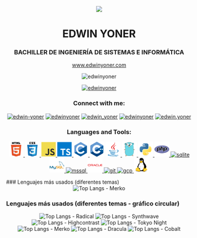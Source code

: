 <p align = "center">
  <br/>
  <br/>
  <img src = "https://media.giphy.com/media/jpVnC65DmYeyRL4LHS/giphy.gif" width = "25%">
</p>

<h1 align="center">EDWIN YONER</h1>
<h3 align="center">BACHILLER DE INGENIERÍA DE SISTEMAS E INFORMÁTICA</h3>

<p align = "center">
  <a href="https://www.edwinyoner.com" align="center">www.edwinyoner.com</a>
</p>
<p align="center"> <img src="https://komarev.com/ghpvc/?username=edwin-yoner&label=Profile%20views&color=0e75b6&style=flat" alt="edwinyoner" /> </p>

<p align="center">
  <a href="https://github.com/ryo-ma/github-profile-trophy"><img src="https://github-profile-trophy.vercel.app/?username=edwinyoner" alt="edwinyoner" /></a>
</p>

<h3 align="center">Connect with me:</h3>
<p align="center">
  <a href="https://linkedin.com/in/edwin-yoner" target="blank"><img align="center" src="https://raw.githubusercontent.com/rahuldkjain/github-profile-readme-generator/master/src/images/icons/Social/linked-in-alt.svg" alt="edwin-yoner" height="30" width="40" /></a>
  <a href="https://www.youtube.com/c/edwinyoner" target="blank"><img align="center" src="https://raw.githubusercontent.com/rahuldkjain/github-profile-readme-generator/master/src/images/icons/Social/youtube.svg" alt="edwinyoner" height="30" width="40" /></a>
  <a href="https://twitter.com/edwin_yoner" target="blank"><img align="center" src="https://raw.githubusercontent.com/rahuldkjain/github-profile-readme-generator/master/src/images/icons/Social/twitter.svg" alt="edwin_yoner" height="30" width="40" /></a>
  <a href="https://fb.com/edwinyoner" target="blank"><img align="center" src="https://raw.githubusercontent.com/rahuldkjain/github-profile-readme-generator/master/src/images/icons/Social/facebook.svg" alt="edwinyoner" height="30" width="40" /></a>
  <a href="https://instagram.com/edwin.yoner" target="blank"><img align="center" src="https://raw.githubusercontent.com/rahuldkjain/github-profile-readme-generator/master/src/images/icons/Social/instagram.svg" alt="edwin.yoner" height="30" width="40" /></a>
</p>

<h3 align="center">Languages and Tools:</h3>
<p align="center">
  <a href="https://www.w3.org/html/" target="_blank" rel="noreferrer">
    <img src="https://raw.githubusercontent.com/devicons/devicon/master/icons/html5/html5-original-wordmark.svg" alt="html5" width="40" height="40"/> </a>
  <a href="https://www.w3schools.com/css/" target="_blank" rel="noreferrer">
    <img src="https://raw.githubusercontent.com/devicons/devicon/master/icons/css3/css3-original-wordmark.svg" alt="css3" width="40" height="40"/> </a>
  <a href="https://developer.mozilla.org/en-US/docs/Web/JavaScript" target="_blank" rel="noreferrer">
    <img src="https://raw.githubusercontent.com/devicons/devicon/master/icons/javascript/javascript-original.svg" alt="javascript" width="40" height="40"/> </a>
  <a href="https://www.typescriptlang.org/" target="_blank" rel="noreferrer">
    <img src="https://raw.githubusercontent.com/devicons/devicon/master/icons/typescript/typescript-original.svg" alt="typescript" width="40" height="40"/> </a>
  <a href="https://www.cprogramming.com/" target="_blank" rel="noreferrer">
    <img src="https://raw.githubusercontent.com/devicons/devicon/master/icons/c/c-original.svg" alt="c" width="40" height="40"/> </a>
  <a href="https://www.w3schools.com/cpp/" target="_blank" rel="noreferrer">
    <img src="https://raw.githubusercontent.com/devicons/devicon/master/icons/cplusplus/cplusplus-original.svg" alt="cplusplus" width="40" height="40"/></a>
  <a href="https://www.java.com" target="_blank" rel="noreferrer">
    <img src="https://raw.githubusercontent.com/devicons/devicon/master/icons/java/java-original.svg" alt="java" width="40" height="40"/> </a>
  <a href="https://golang.org" target="_blank" rel="noreferrer">
    <img src="https://raw.githubusercontent.com/devicons/devicon/master/icons/go/go-original.svg" alt="go" width="40" height="40"/> </a>
  <a href="https://www.python.org" target="_blank" rel="noreferrer">
    <img src="https://raw.githubusercontent.com/devicons/devicon/master/icons/python/python-original.svg" alt="python" width="40" height="40"/> </a>
  <a href="https://www.php.net" target="_blank" rel="noreferrer">
    <img src="https://raw.githubusercontent.com/devicons/devicon/master/icons/php/php-original.svg" alt="php" width="40" height="40"/> </a>
  <a href="https://www.sqlite.org/" target="_blank" rel="noreferrer">
    <img src="https://www.vectorlogo.zone/logos/sqlite/sqlite-icon.svg" alt="sqlite" width="40" height="40"/> </a>
  <a href="https://www.mysql.com/" target="_blank" rel="noreferrer">
    <img src="https://raw.githubusercontent.com/devicons/devicon/master/icons/mysql/mysql-original-wordmark.svg" alt="mysql" width="40" height="40"/> </a>
  <a href="https://www.microsoft.com/en-us/sql-server" target="_blank" rel="noreferrer">
    <img src="https://www.svgrepo.com/show/303229/microsoft-sql-server-logo.svg" alt="mssql" width="40" height="40"/> </a>
  <a href="https://www.oracle.com/" target="_blank" rel="noreferrer">
    <img src="https://raw.githubusercontent.com/devicons/devicon/master/icons/oracle/oracle-original.svg" alt="oracle" width="40" height="40"/> </a>
  <a href="https://git-scm.com/" target="_blank" rel="noreferrer">
    <img src="https://www.vectorlogo.zone/logos/git-scm/git-scm-icon.svg" alt="git" width="40" height="40"/> </a>
  <a href="https://cloud.google.com" target="_blank" rel="noreferrer">
    <img src="https://www.vectorlogo.zone/logos/google_cloud/google_cloud-icon.svg" alt="gcp" width="40" height="40"/> </a>
  <a href="https://www.linux.org/" target="_blank" rel="noreferrer">
    <img src="https://raw.githubusercontent.com/devicons/devicon/master/icons/linux/linux-original.svg" alt="linux" width="40" height="40"/> </a>
</p>
### Lenguajes más usados (diferentes temas)

<div align="center">
  <!-- Tema Merko -->
  <img src="https://github-readme-stats.vercel.app/api/top-langs/?username=edwinyoner&langs_count=20&theme=merko" alt="Top Langs - Merko" />
</div>

### Lenguajes más usados (diferentes temas - gráfico circular)

<div align="center">
  <!-- Tema Radical -->
  <img src="https://github-readme-stats.vercel.app/api/top-langs/?username=edwinyoner&layout=pie&theme=radical" alt="Top Langs - Radical" />

  <!-- Tema Synthwave -->
  <img src="https://github-readme-stats.vercel.app/api/top-langs/?username=edwinyoner&layout=pie&theme=synthwave" alt="Top Langs - Synthwave" />

  <!-- Tema Highcontrast -->
  <img src="https://github-readme-stats.vercel.app/api/top-langs/?username=edwinyoner&layout=pie&theme=highcontrast" alt="Top Langs - Highcontrast" />

  <!-- Tema Tokyo Night -->
  <img src="https://github-readme-stats.vercel.app/api/top-langs/?username=edwinyoner&layout=pie&theme=tokyonight" alt="Top Langs - Tokyo Night" />

  <!-- Tema Merko -->
  <img src="https://github-readme-stats.vercel.app/api/top-langs/?username=edwinyoner&layout=pie&theme=merko" alt="Top Langs - Merko" />

  <!-- Tema Dracula -->
  <img src="https://github-readme-stats.vercel.app/api/top-langs/?username=edwinyoner&layout=pie&theme=dracula" alt="Top Langs - Dracula" />

  <!-- Tema Cobalt -->
  <img src="https://github-readme-stats.vercel.app/api/top-langs/?username=edwinyoner&layout=pie&theme=cobalt" alt="Top Langs - Cobalt" />
</div>


